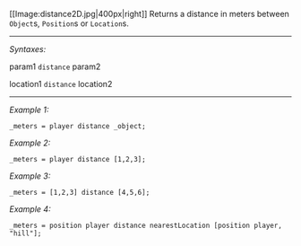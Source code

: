 [[Image:distance2D.jpg|400px|right]]
Returns a distance in meters between `Object`s, `Position`s or `Location`s.


---
*Syntaxes:*

param1 `distance` param2

location1 `distance` location2

---
*Example 1:*

```sqf
_meters = player distance _object;
```

*Example 2:*

```sqf
_meters = player distance [1,2,3];
```

*Example 3:*

```sqf
_meters = [1,2,3] distance [4,5,6];
```

*Example 4:*

```sqf
_meters = position player distance nearestLocation [position player, "hill"];
```